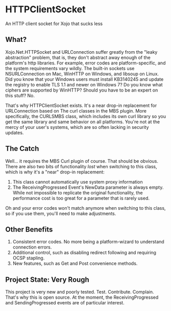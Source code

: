 # HTTPClientSocket
An HTTP client socket for Xojo that sucks less

## What?
Xojo.Net.HTTPSocket and URLConnection suffer greatly from the "leaky abstraction" problem, that is, they don't abstract away enough of the platform's http libraries. For example, error codes are platform-specific, and the system requirements vary wildly. The built-in sockets use NSURLConnection on Mac, WinHTTP on Windows, and libsoup on Linux. Did you know that your Windows users must install KB3140245 and update the registry to enable TLS 1.1 and newer on Windows 7? Do you know what ciphers are supported by WinHTTP? Should you have to be an expert on this stuff? No.

That's why HTTPClientSocket exists. It's a near drop-in replacement for URLConnection based on The curl classes in the MBS plugin. More specifically, the CURLSMBS class, which includes its own curl library so you get the same library and same behavior on all platforms. You're not at the mercy of your user's systems, which are so often lacking in security updates.

## The Catch
Well... it requires the MBS Curl plugin of course. That should be obvious. There are also two bits of functionality _lost_ when switching to this class, which is why it's a "near" drop-in replacement:
1. This class cannot automatically use system proxy information
2. The ReceivingProgressed Event's NewData parameter is always empty. While not impossible to replicate the original functionality, the performance cost is too great for a parameter that is rarely used.

Oh and your error codes won't match anymore when switching to this class, so if you use them, you'll need to make adjustments.

## Other Benefits
1. Consistent error codes. No more being a platform-wizard to understand connection errors.
2. Additional control, such as disabling redirect following and requiring OCSP stapling.
3. New features, such as Get and Post convenience methods.

## Project State: Very Rough
This project is very new and poorly tested. Test. Contribute. Complain. That's why this is open source. At the moment, the ReceivingProgressed and SendingProgressed events are of particular interest.

